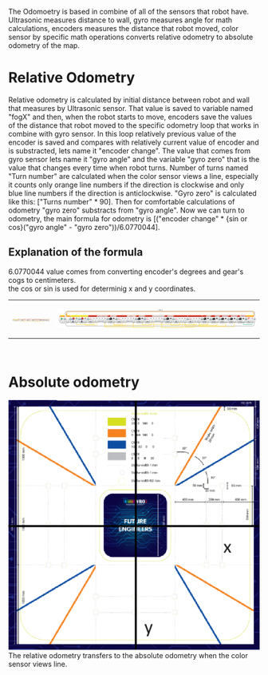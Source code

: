 The Odomoetry is based in combine of all of the sensors that robot have. Ultrasonic measures distance to wall, gyro measures angle for math calculations, encoders measures the distance that robot moved, color sensor by specific math operations converts relative odometry to absolute odometry of the map.
# Relative Odometry
  Relative odometry is calculated by initial distance between robot and wall that measures by Ultrasonic sensor. That value is saved to variable named "fogX" and then, when the robot starts to move, encoders save the values of the distance that robot moved to the specific odometry loop that works in combine with gyro sensor. In this loop relatively previous value of the encoder is saved and compares with relatively current value of encoder and is substracted, lets name it "encoder change". The value that comes from gyro sensor lets name it "gyro angle" and the variable "gyro zero" that is the value that changes every time when robot turns. Number of turns named "Turn number" are calculated when the color sensor views a line, especially it counts only orange line numbers if the direction is clockwise and only blue line numbers if the direction is anticlockwise. "Gyro zero" is calculated like this: ["Turns number" * 90]. Then for comfortable calculations of odometry "gyro zero" substracts from "gyro angle". Now we can turn to odometry, the main formula for odometry is [("encoder change" * {sin or cos}("gyro angle" - "gyro zero"))/6.0770044]. 
  
## Explanation of the formula
  6.0770044 value comes from converting encoder's degrees and gear's cogs to centimeters. </br>
  the cos or sin is used for determinig x and y coordinates.
<table>
  <tr>
    <th heigh=200>

  ![odometry explanation](https://github.com/QZOFlameFE/FE2024_1st_repo_ByFlame/blob/main/Instructions/Power_and_Sense_Management/relative_odometry.png) 
    </th>
    <th width=400>
    
  ![relative odometry programm part](https://github.com/QZOFlameFE/FE2024_1st_repo_ByFlame/blob/main/Instructions/Power_and_Sense_Management/relative_odometry.png) </br>
    </th>
  </tr>
</table>
</br>

# Absolute odometry

![absolute odometry principle](https://github.com/QZOFlameFE/FE2024_1st_repo_ByFlame/blob/main/Instructions/Power_and_Sense_Management/absolute_odometry_principle.png) </br>
The relative odometry transfers to the absolute odometry when the color sensor views line. 
